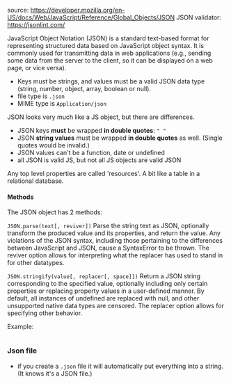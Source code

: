 source: https://developer.mozilla.org/en-US/docs/Web/JavaScript/Reference/Global_Objects/JSON
JSON validator: https://jsonlint.com/

JavaScript Object Notation (JSON) is a standard text-based format for representing structured data based on JavaScript object syntax. It is commonly used for transmitting data in web applications (e.g., sending some data from the server to the client, so it can be displayed on a web page, or vice versa).

- Keys must be strings, and values must be a valid JSON data type (string, number, object, array, boolean or null).
- file type is `.json`
- MIME type is `Application/json`

JSON looks very much like a JS object, but there are differences. 
- JSON keys **must** be wrapped **in double quotes**: `" "`
- JSON **string values** must be wrapped **in double quotes** as well. (Single quotes would be invalid.)
- JSON values can't be a function, date or undefined 
- all JSON is valid JS, but not all JS objects are valid JSON

Any top level properties are called 'resources'. A bit like a table in a relational database.


#### Methods
The JSON object has 2 methods:

`JSON.parse(text[, reviver])`
Parse the string text as JSON, optionally transform the produced value and its properties, and return the value. Any violations of the JSON syntax, including those pertaining to the differences between JavaScript and JSON, cause a SyntaxError to be thrown. The reviver option allows for interpreting what the replacer has used to stand in for other datatypes.

`JSON.stringify(value[, replacer[, space]])`
Return a JSON string corresponding to the specified value, optionally including only certain properties or replacing property values in a user-defined manner. By default, all instances of undefined are replaced with null, and other unsupported native data types are censored. The replacer option allows for specifying other behavior.

Example: 
```json

```

### Json file
- if you create a `.json` file it will automatically put everything into a string. (It knows it's a JSON file.)